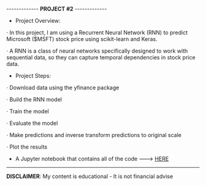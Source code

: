 ------------- **PROJECT #2** -------------

- Project Overview:

· In this project, I am using a Recurrent Neural Network (RNN) to predict Microsoft ($MSFT) stock price using scikit-learn and Keras.

· A RNN is a class of neural networks specifically designed to work with sequential data, so they can capture temporal dependencies in stock price data.

- Project Steps:

· Download data using the yfinance package

· Build the RNN model

· Train the model

· Evaluate the model

· Make predictions and inverse transform predictions to original scale

· Plot the results

- A Jupyter notebook that contains all of the code ---> [HERE](https://github.com/alfonsohdl/ahp/blob/main/rnn_msft_prediction.ipynb)
  
------------------------------------------------------------------------------------------------------------
 **DISCLAIMER**: My content is educational - It is not financial advise
